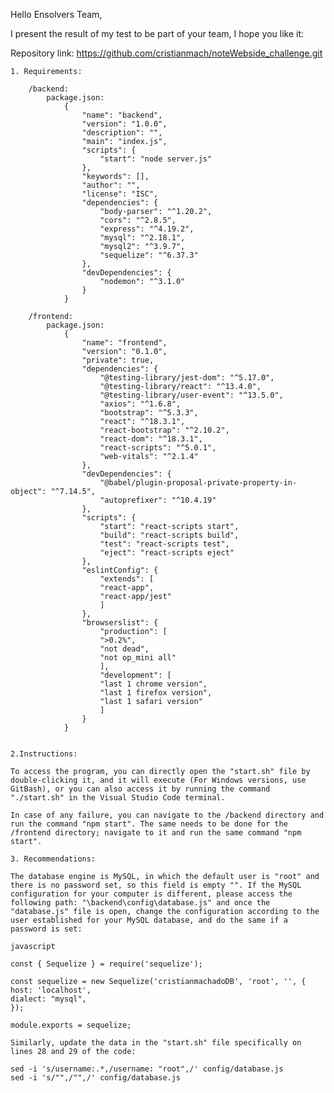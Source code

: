 Hello Ensolvers Team,

I present the result of my test to be part of your team, I hope you like it:

Repository link: https://github.com/cristianmach/noteWebside_challenge.git

    1. Requirements:

        /backend:
            package.json:
                {
                    "name": "backend",
                    "version": "1.0.0",
                    "description": "",
                    "main": "index.js",
                    "scripts": {
                        "start": "node server.js"
                    },
                    "keywords": [],
                    "author": "",
                    "license": "ISC",
                    "dependencies": {
                        "body-parser": "^1.20.2",
                        "cors": "^2.8.5",
                        "express": "^4.19.2",
                        "mysql": "^2.18.1",
                        "mysql2": "^3.9.7",
                        "sequelize": "^6.37.3"
                    },
                    "devDependencies": {
                        "nodemon": "^3.1.0"
                    }
                }

        /frontend:
            package.json:
                {
                    "name": "frontend",
                    "version": "0.1.0",
                    "private": true,
                    "dependencies": {
                        "@testing-library/jest-dom": "^5.17.0",
                        "@testing-library/react": "^13.4.0",
                        "@testing-library/user-event": "^13.5.0",
                        "axios": "^1.6.8",
                        "bootstrap": "^5.3.3",
                        "react": "^18.3.1",
                        "react-bootstrap": "^2.10.2",
                        "react-dom": "^18.3.1",
                        "react-scripts": "^5.0.1",
                        "web-vitals": "^2.1.4"
                    },
                    "devDependencies": {
                        "@babel/plugin-proposal-private-property-in-object": "^7.14.5",
                        "autoprefixer": "^10.4.19"
                    },
                    "scripts": {
                        "start": "react-scripts start",
                        "build": "react-scripts build",
                        "test": "react-scripts test",
                        "eject": "react-scripts eject"
                    },
                    "eslintConfig": {
                        "extends": [
                        "react-app",
                        "react-app/jest"
                        ]
                    },
                    "browserslist": {
                        "production": [
                        ">0.2%",
                        "not dead",
                        "not op_mini all"
                        ],
                        "development": [
                        "last 1 chrome version",
                        "last 1 firefox version",
                        "last 1 safari version"
                        ]
                    }
                }


    2.Instructions:

    To access the program, you can directly open the "start.sh" file by double-clicking it, and it will execute (For Windows versions, use GitBash), or you can also access it by running the command "./start.sh" in the Visual Studio Code terminal.

    In case of any failure, you can navigate to the /backend directory and run the command "npm start". The same needs to be done for the /frontend directory; navigate to it and run the same command "npm start".

    3. Recommendations:

    The database engine is MySQL, in which the default user is "root" and there is no password set, so this field is empty "". If the MySQL configuration for your computer is different, please access the following path: "\backend\config\database.js" and once the "database.js" file is open, change the configuration according to the user established for your MySQL database, and do the same if a password is set:

    javascript

    const { Sequelize } = require('sequelize');

    const sequelize = new Sequelize('cristianmachadoDB', 'root', '', {
    host: 'localhost',
    dialect: "mysql",
    });

    module.exports = sequelize;

    Similarly, update the data in the "start.sh" file specifically on lines 28 and 29 of the code:

    sed -i 's/username:.*,/username: "root",/' config/database.js
    sed -i 's/"",/"",/' config/database.js
